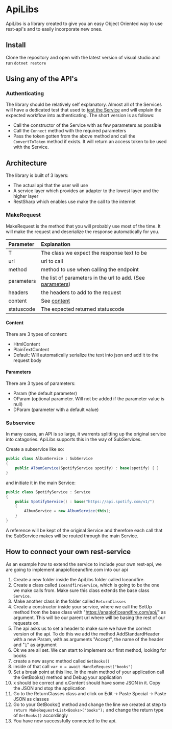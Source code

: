 # ApiLibs

ApiLibs is a library created to give you an easy Object Oriented way to use rest-api's and to easily incorporate new ones.

## Install

Clone the repository and open with the latest version of visual studio and run `dotnet restore`

## Using any of the API's

### Authenticating

The library should be relatively self explanatory. Almost all of the Services will have a dedicated test that used to [test the Service](https://github.com/mjwsteenbergen/ApiLibs/blob/master/ApiLibsTest/Spotify/SpotifyTest.cs#L29) and will explain the expected workflow into authenticating. The short version is as follows:

 - Call the constructor of the Service with as few parameters as possible
 - Call the `Connect` method with the required parameters
 - Pass the token gotten from the above method and call the `ConvertToToken` method if exists. It will return an access token to be used with the Service. 

## Architecture

The library is built of 3 layers:

- The actual api that the user will use
- A service layer which provides an adapter to the lowest layer and the higher layer
- RestSharp which enables use make the call to the internet

### MakeRequest

MakeRequest is the method that you will probably use most of the time. It will make the request and deserialize the response automatically for you.

| Parameter | Explanation |
|:--|:--|
| T | The class we expect the response text to be |
| url | url to call |
| method | method to use when calling the endpoint |
| parameters | the list of parameters in the url to add. (See [parameters](#parameters)) |
| headers | the headers to add to the request |
| content | See [content](#content) |
| statuscode | The expected returned statuscode |


#### Content

There are 3 types of content:
 - HtmlContent
 - PlainTextContent
 - Default: Will automatically serialize the text into json and add it to the request body

#### Parameters

There are 3 types of parameters: 
 - Param (the default parameter)
 - OParam (optional parameter. Will not be added if the parameter value is null)
 - DParam (parameter with a default value)


### Subservice

In many cases, an API is so large, it warrents splitting up the original service into catagories. ApiLibs supports this in the way of SubServices.

Create a subservice like so:

```csharp
public class AlbumService : SubService
{
    public AlbumService(SpotifyService spotify) : base(spotify) { }
}
```

and initiate it in the main Service:

```csharp
public class SpotifyService : Service
{
    public SpotifyService() : base("https://api.spotify.com/v1/")
    {
        AlbumService = new AlbumService(this);
    }
}
```

A reference will be kept of the original Service and therefore each call that the SubService makes will be routed through the main Service.

## How to connect your own rest-service

As an example how to extend the service to include your own rest-api, we are going to implement anapioficeandfire.com into our api
1. Create a new folder inside the ApiLibs folder called Iceandfire.
2. Create a class called `IceandfireService`, which is going to be the one we make calls from. Make sure this class extends the base class `Service`.
3. Make another class in the folder called `ReturnClasses`
4. Create a constructor inside your service, where we call the SetUp method from the base class with "https://anapioficeandfire.com/api/" as argument. This will be our parent url where will be basing the rest of our requests on.
5. The api asks us to set a header to make sure we have the correct version of the api. To do this we add the method AddStandardHeader with a new Param, with as arguments "Accept", the name of the header and "`1`" as argument
6. Ok we are all set. We can start to implement our first method, looking for books
7. create a new async method called `GetBooks()`
8. inside of that call `var x = await HandleRequest("books")`
9. Set a break point at this line. In the main method of your application call the GetBooks() method and Debug your application
10. x should be correct and x.Content should have some JSON in it. Copy the JSON and stop the application
11. Go to the ReturnClasses class and click on Edit -> Paste Special -> Paste JSON as classes
12. Go to your GetBooks() method and change the line we created at step to `return MakeRequest<List<Books>("books");` and change the return type of `GetBooks()` accordingly
13. You have now successfully connected to the api.